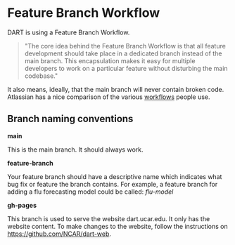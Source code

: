 # Feature Branch Workflow

DART is using a Feature Branch Workflow. 

>"The core idea behind the
>Feature Branch Workflow is that all feature development should take
>place in a dedicated branch instead of the main branch. This
>encapsulation makes it easy for multiple developers to work on a
>particular feature without disturbing the main codebase."

It also means, ideally, that the main branch will never contain broken code.
Atlassian has a nice comparison of the various
[workflows](https://www.atlassian.com/git/tutorials/comparing-workflows)
people use.

## Branch naming conventions

**main**

This is the main branch. It should always work.

**feature-branch**

Your feature branch should have a descriptive name which indicates
what bug fix or feature the branch contains. For example, a feature
branch for adding a flu forecasting model could be called:
*flu-model*

**gh-pages**

This branch is used to serve the website dart.ucar.edu. It only has
the website content. To make changes to the website, follow the
instructions on <https://github.com/NCAR/dart-web>.
